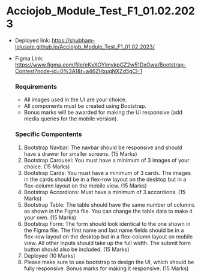 # Acciojob_Module_Test_F1_01.02.2023
- Deployed link: https://shubham-lolusare.github.io/Acciojob_Module_Test_F1_01.02.2023/
- Figma Link: https://www.figma.com/file/eKxXOYlmvkpGZ2w51DxOwa/Bootstrap-Contest?node-id=0%3A1&t=a46ZHxugNXZd5gCI-1

    <h3>Requirements</h3>
    <ul>
      <li>All images used in the UI are your choice.</li>
      <li>All components must be created using Bootstrap.</li>
      <li>
        Bonus marks will be awarded for making the UI responsive (add media
        queries for the mobile version).
      </li>
    </ul>

  <h3>Specific Compontents</h3>
    <ol>
      <li>
        Bootstrap Navbar: The navbar should be responsive and should have a
        drawer for smaller screens. (15 Marks)
      </li>
      <li>
        Bootstrap Carousel: You must have a minimum of 3 images of your choice.
        (15 Marks)
      </li>
      <li>
        Bootstrap Cards: You must have a minimum of 3 cards. The images in the
        cards should be in a flex-row layout on the desktop but in a flex-column
        layout on the mobile view. (15 Marks)
      </li>
      <li>
        Bootstrap Accordions: Must have a minimum of 3 accordions. (15 Marks)
      </li>
      <li>
        Bootstrap Table: The table should have the same number of columns as
        shown in the Figma file. You can change the table data to make it your
        own. (15 Marks)
      </li>
      <li>
        Bootstrap Form: The form should look identical to the one shown in the
        Figma file. The first name and last name fields should be in a flex-row
        layout on the desktop but in a flex-column layout on mobile view. All
        other inputs should take up the full width. The submit form button
        should also be included. (15 Marks)
      </li>
      <li>Deployed (10 Marks)</li>
      <li>
        Please make sure to use bootstrap to design the UI, which should be
        fully responsive. Bonus marks for making it responsive. (15 Marks)
      </li>
    </ol>
